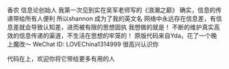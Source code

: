 香农 信息论创始人
我第一次见到实在吴军老师写的《浪潮之巅》
确实，信息的传递带给所有人便利
所以shannon 成为了我的英文名
网络中永远存在信息差，有信息差就会导致认知差，进而被有限的思想固执
我想做的就是！ 不断的维护真实高效的信息传递的渠道，不生活在思想的牢笼的！
原版代码来自Yda，花了一个晚上魔改～
WeChat ID: LOVEChina1314999
很高兴认识你



代码在上，欢迎你将它带给更多有用的人